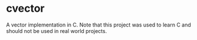 # cvector

A vector implementation in C. Note that this project was used to learn C and should not be used in real world projects.
